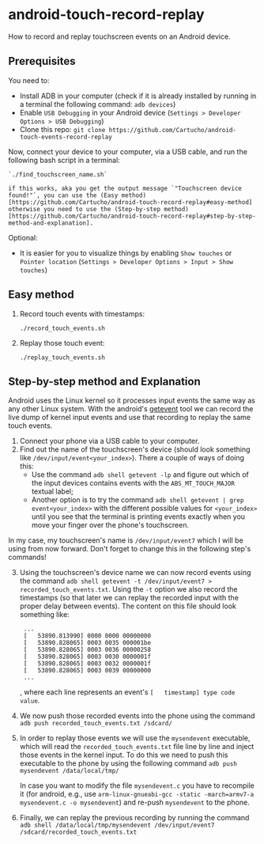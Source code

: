 # android-touch-record-replay

How to record and replay touchscreen events on an Android device.

## Prerequisites

You need to:

- Install ADB in your computer (check if it is already installed by running in a terminal the following command: `adb devices`)
- Enable `USB Debugging` in your Android device (`Settings > Developer Options > USB Debugging`)
- Clone this repo: `git clone https://github.com/Cartucho/android-touch-events-record-replay`

Now, connect your device to your computer, via a USB cable, and run the following bash script in a terminal:

    `./find_touchscreen_name.sh`

    if this works, aka you get the output message `"Touchscreen device found!"`, you can use the (Easy method)[https://github.com/Cartucho/android-touch-record-replay#easy-method] otherwise you need to use the (Step-by-step method)[https://github.com/Cartucho/android-touch-record-replay#step-by-step-method-and-explanation].

Optional:

- It is easier for you to visualize things by enabling `Show touches` or `Pointer location` (`Settings > Developer Options > Input > Show touches`)


## Easy method

1. Record touch events with timestamps:

    `./record_touch_events.sh`

2. Replay those touch event:

    `./replay_touch_events.sh`

## Step-by-step method and Explanation

Android uses the Linux kernel so it processes input events the same way as any other Linux system.
With the android's [getevent](https://source.android.com/devices/input/getevent) tool we can record the live dump of kernel input events and use that recording to replay the same touch events.

1. Connect your phone via a USB cable to your computer.
2. Find out the name of the touchscreen's device (should look something like `/dev/input/event<your_index>`). There a couple of ways of doing this:
    - Use the command `adb shell getevent -lp` and figure out which of the input devices contains events with the `ABS_MT_TOUCH_MAJOR` textual label;
    - Another option is to try the command `adb shell getevent | grep event<your_index>` with the different possible values for `<your_index>` until you see that the terminal is printing events exactly when you move your finger over the phone's touchscreen.

In my case, my touchscreen's name is `/dev/input/event7` which I will be using from now forward. Don't forget to change this in the following step's commands!

3. Using the touchscreen's device name we can now record events using the command `adb shell getevent -t /dev/input/event7 > recorded_touch_events.txt`. Using the `-t` option we also record the timestamps (so that later we can replay the recorded input with the proper delay between events). The content on this file should look something like:

        ...
        [   53890.813990] 0000 0000 00000000
        [   53890.828065] 0003 0035 000001be
        [   53890.828065] 0003 0036 00000258
        [   53890.828065] 0003 0030 0000001f
        [   53890.828065] 0003 0032 0000001f
        [   53890.828065] 0003 0039 00000000
        ...

    , where each line represents an event's `[   timestamp] type code value`.

4. We now push those recorded events into the phone using the command `adb push recorded_touch_events.txt /sdcard/`

5. In order to replay those events we will use the `mysendevent` executable, which will read the `recorded_touch_events.txt` file line by line and inject those events in the kernel input. To do this we need to push this executable to the phone by using the following command `adb push mysendevent /data/local/tmp/`

    In case you want to modify the file `mysendevent.c` you have to recompile it (for android, e.g., use `arm-linux-gnueabi-gcc -static -march=armv7-a mysendevent.c -o mysendevent`) and re-push `mysendevent` to the phone.

6. Finally, we can replay the previous recording by running the command `adb shell /data/local/tmp/mysendevent /dev/input/event7 /sdcard/recorded_touch_events.txt`
